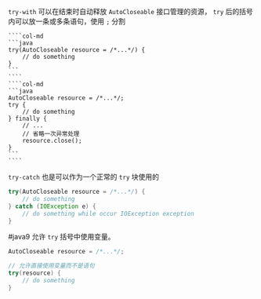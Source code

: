 `try-with` 可以在结束时自动释放 `AutoCloseable` 接口管理的资源， `try` 后的括号内可以放一条或多条语句，使用 `;` 分割

`````col
````col-md
```java
try(AutoCloseable resource = /*...*/) {
    // do something
}
```
````
````col-md
```java
AutoCloseable resource = /*...*/;
try {
    // do something
} finally {
    // ...
    // 省略一次异常处理
    resource.close();
}
```
````
`````
`try-catch` 也是可以作为一个正常的 `try` 块使用的

```java
try(AutoCloseable resource = /*...*/) {
    // do something
} catch (IOException e) {
    // do something while occur IOException exception
}
```

#java9 允许 `try` 括号中使用变量。

```java
AutoCloseable resource = /*...*/;

// 允许直接使用变量而不是语句
try(resource) {
    // do something
}
```
